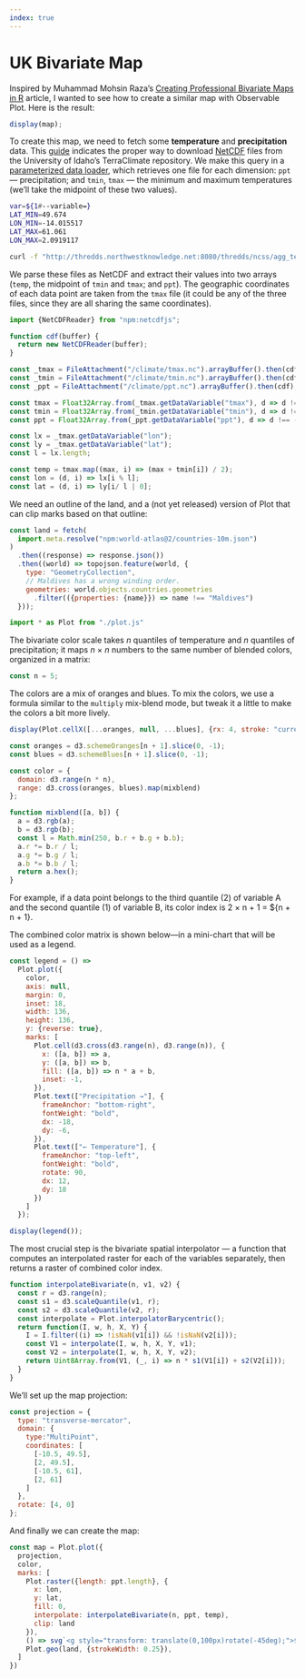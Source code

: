 ```yaml
---
index: true
---
```


# UK Bivariate Map

Inspired by Muhammad Mohsin Raza’s [Creating Professional Bivariate Maps in R](https://www.datawim.com/post/creating-professional-bivariate-maps-in-r/) article, I wanted to see how to create a similar map with Observable Plot. Here is the result:

```js
display(map);
```

To create this map, we need to fetch some **temperature** and **precipitation** data. This [guide](https://climate.northwestknowledge.net/TERRACLIMATE/TERRACLIMATE_GRIDMET_guidance.php) indicates the proper way to download [NetCDF](https://en.wikipedia.org/wiki/NetCDF) files from the University of Idaho’s TerraClimate repository. We make this query in a [parameterized data loader](https://observablehq.com/framework/params), which retrieves one file for each dimension: `ppt` — precipitation; and `tmin`, `tmax` — the minimum and maximum temperatures (we’ll take the midpoint of these two values).

```sh
var=${1#--variable=}
LAT_MIN=49.674
LON_MIN=-14.015517
LAT_MAX=61.061
LON_MAX=2.0919117

curl -f "http://thredds.northwestknowledge.net:8080/thredds/ncss/agg_terraclimate_${var}_1958_CurrentYear_GLOBE.nc?var=${var}&south=${LAT_MIN}&north=${LAT_MAX}&west=${LON_MIN}&east=${LON_MAX}&disableProjSubset=on&addLatLon=true&horizStride=1&accept=netcdf"
```

We parse these files as NetCDF and extract their values into two arrays (`temp`, the midpoint of `tmin` and `tmax`; and `ppt`). The geographic coordinates of each data point are taken from the `tmax` file (it could be any of the three files, since they are all sharing the same coordinates).

```js echo
import {NetCDFReader} from "npm:netcdfjs";

function cdf(buffer) {
  return new NetCDFReader(buffer);
}

const _tmax = FileAttachment("/climate/tmax.nc").arrayBuffer().then(cdf);
const _tmin = FileAttachment("/climate/tmin.nc").arrayBuffer().then(cdf);
const _ppt = FileAttachment("/climate/ppt.nc").arrayBuffer().then(cdf);
```

```js echo
const tmax = Float32Array.from(_tmax.getDataVariable("tmax"), d => d !== -32768 ? d * 0.01 - 99 : NaN);
const tmin = Float32Array.from(_tmin.getDataVariable("tmin"), d => d !== -32768 ? d * 0.01 - 99 : NaN);
const ppt = Float32Array.from(_ppt.getDataVariable("ppt"), d => d !== -2147483648 ? d * 0.1 : NaN).map(d => d < 10 ? NaN : d);

const lx = _tmax.getDataVariable("lon");
const ly = _tmax.getDataVariable("lat");
const l = lx.length;

const temp = tmax.map((max, i) => (max + tmin[i]) / 2);
const lon = (d, i) => lx[i % l];
const lat = (d, i) => ly[i/ l | 0];
```

We need an outline of the land, and a (not yet released) version of Plot that can clip marks based on that outline:

```js echo
const land = fetch(
  import.meta.resolve("npm:world-atlas@2/countries-10m.json")
)
  .then((response) => response.json())
  .then((world) => topojson.feature(world, {
    type: "GeometryCollection",
    // Maldives has a wrong winding order.
    geometries: world.objects.countries.geometries
      .filter(({properties: {name}}) => name !== "Maldives")
  }));

import * as Plot from "./plot.js"
```

The bivariate color scale takes _n_ quantiles of temperature and _n_ quantiles of precipitation; it maps _n_ &times; _n_ numbers to the same number of blended colors, organized in a matrix:

```js echo
const n = 5;
```

The colors are a mix of oranges and blues. To mix the colors, we use a formula similar to the `multiply` mix-blend mode, but tweak it a little to make the colors a bit more lively.

```js
display(Plot.cellX([...oranges, null, ...blues], {rx: 4, stroke: "currentColor"}).plot({width: (2 * n + 1) * 20, height: 18, axis: null}))
```

```js echo
const oranges = d3.schemeOranges[n + 1].slice(0, -1);
const blues = d3.schemeBlues[n + 1].slice(0, -1);

const color = {
  domain: d3.range(n * n),
  range: d3.cross(oranges, blues).map(mixblend)
};

function mixblend([a, b]) {
  a = d3.rgb(a);
  b = d3.rgb(b);
  const l = Math.min(250, b.r + b.g + b.b);
  a.r *= b.r / l;
  a.g *= b.g / l;
  a.b *= b.b / l;
  return a.hex();
}
```

For example, if a data point belongs to the third quantile (2) of variable A and the second quantile (1) of variable B, its color index is 2 &times; n + 1 = ${n + n + 1}.

The combined color matrix is shown below—in a mini-chart that will be used as a legend.

```js echo
const legend = () =>
  Plot.plot({
    color,
    axis: null,
    margin: 0,
    inset: 18,
    width: 136,
    height: 136,
    y: {reverse: true},
    marks: [
      Plot.cell(d3.cross(d3.range(n), d3.range(n)), {
        x: ([a, b]) => a,
        y: ([a, b]) => b,
        fill: ([a, b]) => n * a + b,
        inset: -1,
      }),
      Plot.text(["Precipitation →"], {
        frameAnchor: "bottom-right",
        fontWeight: "bold",
        dx: -18,
        dy: -6,
      }),
      Plot.text(["← Temperature"], {
        frameAnchor: "top-left",
        fontWeight: "bold",
        rotate: 90,
        dx: 12,
        dy: 18
      })
    ]
  });

display(legend());
```

The most crucial step is the bivariate spatial interpolator — a function that computes an interpolated raster for each of the variables separately, then returns a raster of combined color index.

```js echo
function interpolateBivariate(n, v1, v2) {
  const r = d3.range(n);
  const s1 = d3.scaleQuantile(v1, r);
  const s2 = d3.scaleQuantile(v2, r);
  const interpolate = Plot.interpolatorBarycentric();
  return function(I, w, h, X, Y) {
    I = I.filter((i) => !isNaN(v1[i]) && !isNaN(v2[i]));
    const V1 = interpolate(I, w, h, X, Y, v1);
    const V2 = interpolate(I, w, h, X, Y, v2);
    return Uint8Array.from(V1, (_, i) => n * s1(V1[i]) + s2(V2[i]));
  }
}
```

We’ll set up the map projection:

```js echo
const projection = {
  type: "transverse-mercator",
  domain: {
    type:"MultiPoint",
    coordinates: [
      [-10.5, 49.5],
      [2, 49.5],
      [-10.5, 61],
      [2, 61]
    ]
  },
  rotate: [4, 0]
};
```

And finally we can create the map:

```js echo
const map = Plot.plot({
  projection,
  color,
  marks: [
    Plot.raster({length: ppt.length}, {
      x: lon,
      y: lat,
      fill: 0,
      interpolate: interpolateBivariate(n, ppt, temp),
      clip: land
    }),
    () => svg`<g style="transform: translate(0,100px)rotate(-45deg);">${legend()}`,
    Plot.geo(land, {strokeWidth: 0.25}),
  ]
})
```
